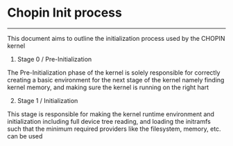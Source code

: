 # Chopin Init process

---


This document aims to outline the initialization process used by the CHOPIN kernel




1. Stage 0 / Pre-Initialization


The Pre-Initialization phase of the kernel is solely responsible 
for correctly creating a basic environment for the next stage of the kernel 
namely finding kernel memory, and making sure the kernel is running on the right hart

2. Stage 1 / Initialization 

This stage is responsible for making the kernel runtime environment and initialization 
including full device tree reading, and loading the initramfs such that the minimum required providers 
like the filesystem, memory, etc. can be used
